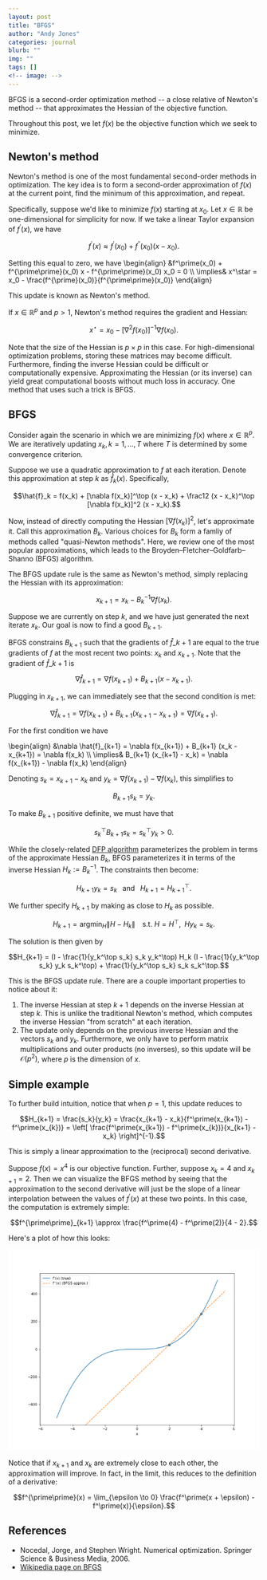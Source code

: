 ```yaml
---
layout: post
title: "BFGS"
author: "Andy Jones"
categories: journal
blurb: ""
img: ""
tags: []
<!-- image: -->
---
```


BFGS is a second-order optimization method -- a close relative of Newton's method -- that approximates the Hessian of the objective function.

Throughout this post, we let $f(x)$ be the objective function which we seek to minimize.

## Newton's method

Newton's method is one of the most fundamental second-order methods in optimization. The key idea is to form a second-order approximation of $f(x)$ at the current point, find the minimum of this approximation, and repeat.

Specifically, suppose we'd like to minimize $f(x)$ starting at $x_0$. Let $x \in \mathbb{R}$ be one-dimensional for simplicity for now. If we take a linear Taylor expansion of $f^\prime(x)$, we have

$$f^\prime(x) \approx f^\prime(x_0) + f^{\prime\prime}(x_0)(x - x_0).$$

Setting this equal to zero, we have
\begin{align} &f^\prime(x_0) + f^{\prime\prime}(x_0) x - f^{\prime\prime}(x_0) x_0 = 0 \\\ \implies& x^\star = x_0 - \frac{f^{\prime}(x_0)}{f^{\prime\prime}(x_0)} \end{align}

This update is known as Newton's method.

If $x \in \mathbb{R}^p$ and $p>1$, Newton's method requires the gradient and Hessian:

$$x^\star = x_0 - [\nabla^2 f(x_0)]^{-1} \nabla f(x_0).$$

Note that the size of the Hessian is $p \times p$ in this case. For high-dimensional optimization problems, storing these matrices may become difficult. Furthermore, finding the inverse Hessian could be difficult or computationally expensive. Approximating the Hessian (or its inverse) can yield great computational boosts without much loss in accuracy. One method that uses such a trick is BFGS.

## BFGS

Consider again the scenario in which we are minimizing $f(x)$ where $x \in \mathbb{R}^p$. We are iteratively updating $x_k, k = 1, \dots, T$ where $T$ is determined by some convergence criterion.

Suppose we use a quadratic approximation to $f$ at each iteration. Denote this approximation at step $k$ as $\hat{f}_k(x)$. Specifically,

$$\hat{f}_k = f(x_k) + [\nabla f(x_k)]^\top (x - x_k) + \frac12 (x - x_k)^\top [\nabla f(x_k)]^2 (x - x_k).$$

Now, instead of directly computing the Hessian $[\nabla f(x_k)]^2$, let's approximate it. Call this approximation $B_k$. Various choices for $B_k$ form a famliy of methods called "quasi-Newton methods". Here, we review one of the most popular approximations, which leads to the Broyden–Fletcher–Goldfarb–Shanno (BFGS) algorithm.

The BFGS update rule is the same as Newton's method, simply replacing the Hessian with its approximation:

$$x_{k+1} = x_k - B_k^{-1} \nabla f(x_k).$$

Suppose we are currently on step $k$, and we have just generated the next iterate $x_k$. Our goal is now to find a good $B_{k+1}$.

BFGS constrains $B_{k+1}$ such that the gradients of $\hat{f}\_{k+1}$ are equal to the true gradients of $f$ at the most recent two points: $x_k$ and $x_{k+1}$. Note that the gradient of $\hat{f}\_{k+1}$ is

$$\nabla \hat{f}_{k+1} = \nabla f(x_{k+1}) + B_{k+1} (x - x_{k+1}).$$

Plugging in $x_{k+1}$, we can immediately see that the second condition is met: 

$$\nabla \hat{f}_{k+1} = \nabla f(x_{k+1}) + B_{k+1} (x_{k+1} - x_{k+1}) = \nabla f(x_{k+1}).$$

For the first condition we have

\begin{align} &\nabla \hat{f}\_{k+1} = \nabla f(x_{k+1}) + B_{k+1} (x_k - x_{k+1}) = \nabla f(x_k) \\\ \implies& B_{k+1} (x_{k+1} - x_k) = \nabla f(x_{k+1}) - \nabla f(x_k) \end{align}

Denoting $s_k = x_{k+1} - x_k$ and $y_k = \nabla f(x_{k+1}) - \nabla f(x_k)$, this simplifies to 

$$B_{k+1} s_k = y_k.$$

To make $B_{k+1}$ positive definite, we must have that

$$s_k^\top B_{k+1} s_k = s_k^\top y_k > 0.$$

While the closely-related [DFP algorithm](https://www.wikiwand.com/en/Davidon%E2%80%93Fletcher%E2%80%93Powell_formula) parameterizes the problem in terms of the approximate Hessian $B_k$, BFGS parameterizes it in terms of the inverse Hessian $H_k := B_k^{-1}$. The constraints then become:

$$H_{k+1} y_k = s_k \;\;\text{ and }\;\; H_{k+1} = H_{k+1}^\top.$$

We further specify $H_{k+1}$ by making as close to $H_k$ as possible.

$$H_{k+1} = \text{arg}\min_H \|H - H_k\| \;\;\; \text{ s.t. } H = H^\top,  \;\; Hy_k = s_k.$$

The solution is then given by 

$$H_{k+1} = (I - \frac{1}{y_k^\top s_k} s_k y_k^\top) H_k (I - \frac{1}{y_k^\top s_k} y_k s_k^\top) + \frac{1}{y_k^\top s_k} s_k s_k^\top.$$

This is the BFGS update rule. There are a couple important properties to notice about it:

1. The inverse Hessian at step $k+1$ depends on the inverse Hessian at step $k$. This is unlike the traditional Newton's method, which computes the inverse Hessian "from scratch" at each iteration.
2. The update only depends on the previous inverse Hessian and the vectors $s_k$ and $y_k$. Furthermore, we only have to perform matrix multiplications and outer products (no inverses), so this update will be $\mathcal{O}(p^2)$, where $p$ is the dimension of $x$.


## Simple example

To further build intuition, notice that when $p=1$, this update reduces to

$$H_{k+1} = \frac{s_k}{y_k} = \frac{x_{k+1} - x_k}{f^\prime(x_{k+1}) - f^\prime(x_{k})} = \left[ \frac{f^\prime(x_{k+1}) - f^\prime(x_{k})}{x_{k+1} - x_k} \right]^{-1}.$$

This is simply a linear approximation to the (reciprocal) second derivative.

Suppose $f(x) = x^4$ is our objective function. Further, suppose $x_k = 4$ and $x_{k+1} = 2$. Then we can visualize the BFGS method by seeing that the approximation to the second derivative will just be the slope of a linear interpolation between the values of $f^\prime(x)$ at these two points. In this case, the computation is extremely simple:

$$f^{\prime\prime}_{k+1} \approx \frac{f^\prime(4) - f^\prime(2)}{4 - 2}.$$

Here's a plot of how this looks:

![bfgs_approx](/assets/bfgs_approx.png)

Notice that if $x_{k+1}$ and $x_k$ are extremely close to each other, the approximation will improve. In fact, in the limit, this reduces to the definition of a derivative:

$$f^{\prime\prime}(x) = \lim_{\epsilon \to 0} \frac{f^\prime(x + \epsilon) - f^\prime(x)}{\epsilon}.$$



## References
- Nocedal, Jorge, and Stephen Wright. Numerical optimization. Springer Science & Business Media, 2006.
- [Wikipedia page on BFGS](https://www.wikiwand.com/en/Broyden%E2%80%93Fletcher%E2%80%93Goldfarb%E2%80%93Shanno_algorithm)
